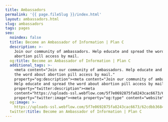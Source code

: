 ```yaml
---
title: Ambassadors
permalink: '{{ page.fileSlug }}/index.html'
layout: ambassadors.html
slug: ambassadors
tags: pages
seo:
  noindex: false
  title: Become an Ambassador of Information | Plan C
  description: >-
    Join our community of ambassadors. Help educate and spread the word about
    abortion pill access by mail.
  og:title: Become an Ambassador of Information | Plan C
  additional_tags: >-
    <meta content="Join our community of ambassadors. Help educate and spread
    the word about abortion pill access by mail."
    property="og:description"><meta content="Join our community of ambassadors.
    Help educate and spread the word about abortion pill access by mail."
    property="twitter:description"><meta
    content="https://uploads-ssl.webflow.com/5f7e0692875fa8243cac6673/62cdbb36841ce363670f2329_social-share-tiny.png"
    property="twitter:image"><meta property="og:type" content="website">
  og:image: >-
    https://uploads-ssl.webflow.com/5f7e0692875fa8243cac6673/62cdbb36841ce363670f2329_social-share-tiny.png
  twitter:title: Become an Ambassador of Information | Plan C
---
```



